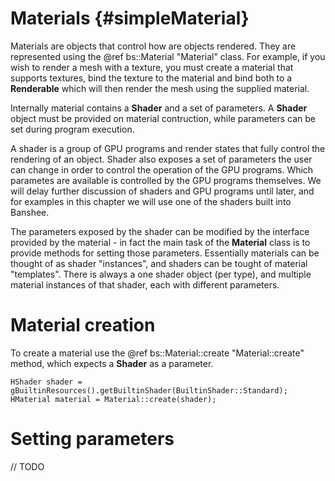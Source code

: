Materials 						{#simpleMaterial}
===============

Materials are objects that control how are objects rendered. They are represented using the @ref bs::Material "Material" class. For example, if you wish to render a mesh with a texture, you must create a material that supports textures, bind the texture to the material and bind both to a **Renderable** which will then render the mesh using the supplied material.

Internally material contains a **Shader** and a set of parameters. A **Shader** object must be provided on material contruction, while parameters can be set during program execution.

A shader is a group of GPU programs and render states that fully control the rendering of an object. Shader also exposes a set of parameters the user can change in order to control the operation of the GPU programs. Which parametes are available is controlled by the GPU programs themselves. We will delay further discussion of shaders and GPU programs until later, and for examples in this chapter we will use one of the shaders built into Banshee.

The parameters exposed by the shader can be modified by the interface provided by the material - in fact the main task of the **Material** class is to provide methods for setting those parameters. Essentially materials can be thought of as shader "instances", and shaders can be tought of material "templates". There is always a one shader object (per type), and multiple material instances of that shader, each with different parameters. 

# Material creation
To create a material use the @ref bs::Material::create "Material::create" method, which expects a **Shader** as a parameter.

~~~~~~~~~~~~~{.cpp}
HShader shader = gBuiltinResources().getBuiltinShader(BuiltinShader::Standard);
HMaterial material = Material::create(shader);
~~~~~~~~~~~~~

# Setting parameters

// TODO


